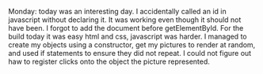 Monday:
  today was an interesting day.  I accidentally called an id in javascript without declaring it.  It was working even though it should not have been.  I forgot to add the document before getElementById.  For the build today it was easy html and css, javascript was harder.  I managed to create my objects using a constructor, get my pictures to render at random, and used if statements to ensure they did not repeat.  I could not figure out haw to register clicks onto the object the picture represented.
